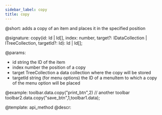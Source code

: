 ```yaml
---
sidebar_label: copy
title: copy
---          
```


@short: adds a copy of an item and places it in the specified position

@signature: copy(id: Id | Id[], index: number, target?: IDataCollection | ITreeCollection, targetId?: Id): Id | Id[];

@params:
- id 			string				the ID of the item
- index 		number		  		the position of a copy
- target		TreeCollection	   	a data collection where the copy will be stored
- targetId		string				 (for menu options) the ID of a menuItem to which a copy of the menu option will be placed

@example:
toolbar.data.copy("print_btn",2)
// another toolbar
toolbar2.data.copy("save_btn",1,toolbar1.data);

@template: api_method
@descr:
